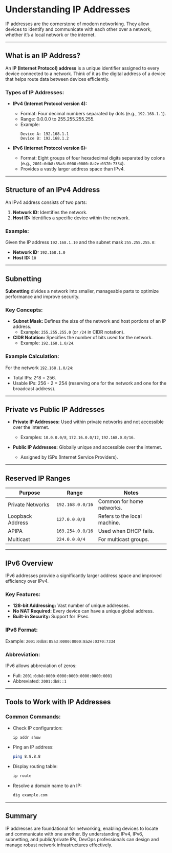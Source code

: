 # Understanding IP Addresses

IP addresses are the cornerstone of modern networking. They allow devices to identify and communicate with each other over a network, whether it’s a local network or the internet.

---

## What is an IP Address?

An **IP (Internet Protocol) address** is a unique identifier assigned to every device connected to a network. Think of it as the digital address of a device that helps route data between devices efficiently.

### Types of IP Addresses:
- **IPv4 (Internet Protocol version 4):**
  - Format: Four decimal numbers separated by dots (e.g., `192.168.1.1`).
  - Range: 0.0.0.0 to 255.255.255.255.
  - Example:
    ```text
    Device A: 192.168.1.1
    Device B: 192.168.1.2
    ```

- **IPv6 (Internet Protocol version 6):**
  - Format: Eight groups of four hexadecimal digits separated by colons (e.g., `2001:0db8:85a3:0000:0000:8a2e:0370:7334`).
  - Provides a vastly larger address space than IPv4.

---

## Structure of an IPv4 Address

An IPv4 address consists of two parts:
1. **Network ID:** Identifies the network.
2. **Host ID:** Identifies a specific device within the network.

### Example:
Given the IP address `192.168.1.10` and the subnet mask `255.255.255.0`:
- **Network ID:** `192.168.1.0`
- **Host ID:** `10`

---

## Subnetting

**Subnetting** divides a network into smaller, manageable parts to optimize performance and improve security.

### Key Concepts:
- **Subnet Mask:** Defines the size of the network and host portions of an IP address.
  - Example: `255.255.255.0` (or `/24` in CIDR notation).
- **CIDR Notation:** Specifies the number of bits used for the network.
  - Example: `192.168.1.0/24`.

### Example Calculation:
For the network `192.168.1.0/24`:
- Total IPs: 2^8 = 256.
- Usable IPs: 256 - 2 = 254 (reserving one for the network and one for the broadcast address).

---

## Private vs Public IP Addresses

- **Private IP Addresses:** Used within private networks and not accessible over the internet.
  - Examples: `10.0.0.0/8`, `172.16.0.0/12`, `192.168.0.0/16`.

- **Public IP Addresses:** Globally unique and accessible over the internet.
  - Assigned by ISPs (Internet Service Providers).

---

## Reserved IP Ranges

| Purpose              | Range                  | Notes                          |
|----------------------|------------------------|---------------------------------|
| Private Networks     | `192.168.0.0/16`      | Common for home networks.      |
| Loopback Address     | `127.0.0.0/8`         | Refers to the local machine.   |
| APIPA                | `169.254.0.0/16`      | Used when DHCP fails.          |
| Multicast            | `224.0.0.0/4`         | For multicast groups.          |

---

## IPv6 Overview

IPv6 addresses provide a significantly larger address space and improved efficiency over IPv4.

### Key Features:
- **128-bit Addressing:** Vast number of unique addresses.
- **No NAT Required:** Every device can have a unique global address.
- **Built-in Security:** Support for IPsec.

### IPv6 Format:
Example: `2001:0db8:85a3:0000:0000:8a2e:0370:7334`

### Abbreviation:
IPv6 allows abbreviation of zeros:
- Full: `2001:0db8:0000:0000:0000:0000:0000:0001`
- Abbreviated: `2001:db8::1`

---

## Tools to Work with IP Addresses

### Common Commands:
- Check IP configuration:
  ```bash
  ip addr show
  ```

- Ping an IP address:
  ```bash
  ping 8.8.8.8
  ```

- Display routing table:
  ```bash
  ip route
  ```

- Resolve a domain name to an IP:
  ```bash
  dig example.com
  ```

---

## Summary

IP addresses are foundational for networking, enabling devices to locate and communicate with one another. By understanding IPv4, IPv6, subnetting, and public/private IPs, DevOps professionals can design and manage robust network infrastructures effectively.
